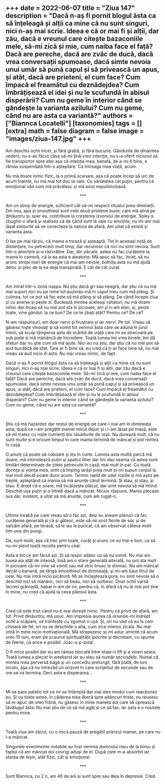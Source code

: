 
+++
date = 2022-06-07
title = "Ziua 147"
description = "Dacă n-aș fi pornit blogul ăsta ca să înțeleagă și alții ca mine că nu sunt singuri, nici n-aș mai scrie. Ideea e că or mai fi și alții, dar zău, dacă e vreunul care citește bazaconiile mele, să-mi zică și mie, cum naiba face el față? Dacă are pereche, dacă are zvâc de ducă, dacă vrea conversații spumoase, dacă simte nevoia unui umăr să pună capul și să privească un apus, și atât, dacă are prieteni, el cum face? Cum împacă el freamătul cu deznădejdea? Cum îmbrățișează el idei și nu le scufundă în abisul disperării? Cum nu geme în interior când se gândește la varianta azilului? Cum nu geme, când nu are asta ca variantă?"
authors = ["Biannca Locatelli"]
[taxonomies]
tags = []
[extra]
math = false
diagram = false
image = "images/ziua-147.jpg"
+++
---

Am deschis ochii încet, și fără grabă, și fără bucurie. Gândurile de dinaintea vederii, nu s-au făcut căuș să-mi țină vreo intenție, nu s-a oferit niciunul să fie transportor spre eter așa că intenția mea, banală, de a-mi fi bine, a rămas suspendată într-o așteptare. Ca întreaga mea viață, acum.

Nu mă doare nimic fizic, la o primă scanare, așa că poate încep să urc de acum înainte, nu mă mai tot duc la vale. Cu sănătatea cel puțin, pentru că emoțional văd cum mă prăvălesc și mă asist neputiincioasă.

<p style="text-align: center;">***</p>

Am un strop de energie, suficient cât să-mi respect ritualul prea-dimineții. Din nou, apa și smoothieul sunt cele două prietene bune, care mă alină pe dinăuntru și, sper eu, contribuie la creșterea izvorului de energie. Spiky a zbughit-o afară și realizez că de când sunt la vale cu emoțiile, nu mi-am mai lăsat simțurile să se conecteze la natura de afară. Am uitat că există și varianta asta.

O las pe mai târziu, că mama e trează și așteaptă. Tot în aceeași notă de distanțare, nu petrecem mult timp, dar recunosc că nici nu simt nevoia. Sunt într-o amorțire și-o răzvrătire. Dar, din păcate, astea nu fac curățenie la mama în cameră, că la ea asta e aleatorie. Mă apuc să fac, încet, să nu arunc stropi mari de energie că mai am nevoie, botnița asta nu mă ajută deloc și plec de la ea deja transpirată. E cât de cât curat.

<p style="text-align: center;">***</p>

Am intrat într-o zonă nașpa. Nu știu dacă gri sau neagră, dar știu că nu mă mai suport nici eu pe mine tot auzindu-mă în capul meu cum mă plâng. Și culmea, tot ce pot să fac este să mă plâng și să plâng. De când începe ziua și cu averse și peste zi. Buclează mintea aceleași rahaturi, nu mă doare nimic dar încep să nu mai pot sta în picioare, am și n-am elan, și, peste toate, vine gândul: la ce bun? De ce te zbați atât? Pentru ce? De ce?

N-am răspunsuri, am doar nervi și frustrare și iar nervi. Pe tot. Vreau să găsesc niște vinovați și să vomit tot veninul ăsta care se adună în jurul inimii, să scuip tâmpenia asta de scârbă de viață care mi se strecoară pe sub piele și mă mănâncă de încredere. Toată lumea îmi vrea binele, îmi dă sfaturi dar nu știe cum să mă ajute. Nici eu nu știu, dar știu că nu mai pot să aud bucățică de sfat. Tare ar fi bine să, eu cred că ți-ar face bine să, nu mai vreau să aud nicio d-asta. Nu mai vreau nimic, de fapt.

Dacă n-aș fi pornit blogul ăsta ca să înțeleagă și alții ca mine că nu sunt singuri, nici n-aș mai scrie. Ideea e că or mai fi și alții, dar zău dacă e vreunul care citește bazaconiile mele. Să-mi zică și mie, cum naiba face el față? Dacă are pereche, dacă are zvâc de ducă, dacă vrea conversații spumoase, dacă simte nevoia unui umăr să pună capul și să privească un apus, și atât, dacă are prieteni, el cum face? Cum împacă el freamătul cu deznădejdea? Cum îmbrățișează el idei și nu le scufundă în abisul disperării? Cum nu geme în interior când se gândește la varianta azilului? Cum nu geme, când nu are asta ca variantă?

<p style="text-align: center;">***</p>

Știu că mă hazardez dar restul de energie pe care-l mai am în dimineața asta, după ce i-am pregătit mamei micul dejun și i l-am lăsat pe masă, este să-mi tratez cu niște nutrienți bio răsadurile de roșii. Nu durează mult, că nu sunt multe și e oricum timpul în care mama termină de mâncat și pot reintra în casă.

O anunț că poate să coboare și ies în curte. Lumina asta multă parcă mă doare, mă intimidează puțin și spațiul liber dar îmi dau seama că astea sunt limitări determinate de zilele petrecute în casă, mai mult în pat. Cu toată dorința și voința mea, simt că împing iarăși prea mult și-mi supun corpul la mai mult decât poate duce acum. Termin rapid de udat roșiile și mă așez pe trepte, așteptând ca mama să mă anunțe când termină. Și stau, și stau, și stau. E drept că e soare, mă încălzește plăcut, dar simt nevoia să mă întind. Deschid ușa puțin și o întreb dacă a mâncat. Niciun răspuns. Mama plecase sus dar, evident, a uitat să mă anunțe, cum am rugat-o.

<p style="text-align: center;">***</p>

Ultima treabă pe care vreau să o fac azi, deși eu aveam planuri că fac curățenie generală și că și gătesc, este să-mi scot florile de soc și de salcâm afară, pe terasă, să le iau la puricat, că am observat câteva molii într-una din pungi.

Da, sunt molii, așa că trec prin toate, curăț și arunc ce nu mai e bun, ca să nu-mi pierd toată recolta pentru ceai.

Asta e tot ce am făcut azi. Și să respir adânc ca să nu vomit. Nu mai am tusea aia atât de intensă, însă am o stare generală alterată, nu pot sta mult în picioare că-mi vine să vomit sau mă stric brusc la stomac. Nu am mâncat decât o banană, pe lângă smoothieul de dimineață, și mi-am băut litrul de ceai. Nu mai intră nicio picătură. Mi se încleștează gura, nu simt nevoia să o deschid nici să mănânc, nici să beau, nici să vorbesc. Doar ochii varsă lacrimi grămadă, habar n-am de ce, pentru că, în afară că nu le mai pot ține în mine, nu cred că ajută la ceva plânsul ăsta.

<p style="text-align: center;">***</p>

Cred că este trist când nu-ți mai dorești nimic. Pentru că privit de afară, am tot. Privit dinăuntru, mă usuc. Am impresia aiurea că oriunde-mi îndrept ochii a scăpare, se trântește cu zgomot o ușă. Și, ori nu văd că eu îs cam chioară de fel, ori nu se deschide o alta, cum zice mieros zicala. Nu mai intră în mine nicio motivațională. Mă strepezesc și-mi aduc aminte că acum vreo 10 luni, eram pe scaunul spiritualității ipocrite și decretam, cu spume de feerie, că orice e posibil. Joac-o p-asta!

O fi orice posibil dar eu am rămas blocată între etaje-n lift și e vineri seara. Toată lumea a plecat în weekend iar eu stau să număr secundele. Numai că mintea mea perversă bagă și un concediu prelungit, fără plată, de luni încolo, așa că nu întrevăd un orizont în care scrijelitul de secunde sau de ore se va termina. Deci asta e disperarea…

<p style="text-align: center;">***</p>

Mi se pare patetic tot ce mi se întâmplă dar mai ales modul cum reacționez eu. Și cu toate astea, în căderea mea liberă spre adâncuri triste, nu reușesc să m-apuc de vreo frână, nu găsesc în mine maneta aia care să oprească tăvălugul ăsta. Nu mai știu de ce să mă agăț și ce să fac. Iar asta e o noutate pentru mine.

<p style="text-align: center;">***</p>

Toată ziua am zăcut, cu o mică pauză de pregătit prânzul mamei, pe care nu l-a mâncat.

Singurele evenimente notabile au fost venirea domnului meu de la birou și faptul că am mâncat doi covrigi aduși de el. După care m-a absorbit iar starea de leșin, atât fizic, cât și emoțional.

<p style="text-align: center;">***</p>

Sunt Biannca, cu 2 n, am 46 de ani și sunt spre sau deja în depresie. Cred.

